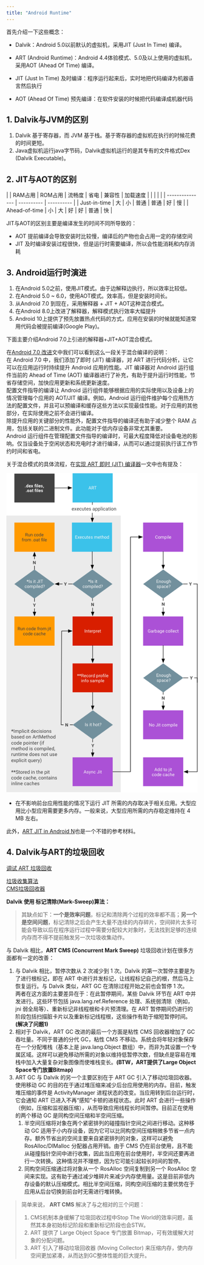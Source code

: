 ```yaml
---
title: "Android Runtime"
---
```


首先介绍一下这些概念：

- Dalvik：Android 5.0以前默认的虚拟机，采用JIT (Just In Time) 编译。  

- ART (Android Runtime)：Android 4.4体验模式、5.0及以上使用的虚拟机，采用AOT (Ahead Of Time) 编译。

- JIT (Just In Time) 及时编译：程序运行起来后，实时地把代码编译为机器语言然后执行

- AOT (Ahead Of Time) 预先编译：在软件安装的时候把代码编译成机器代码

## 1. Dalvik与JVM的区别

1. Dalvik 基于寄存器，而 JVM 基于栈。基于寄存器的虚拟机在执行的时候花费的时间更短。
2. Java虚拟机运行java字节码，Dalvik虚拟机运行的是其专有的文件格式Dex (Dalvik Executable)。

## 2. JIT与AOT的区别

|  | RAM占用 | ROM占用 | 流畅度 | 省电 | 兼容性 | 加载速度 |
|  |  |  |  | --------------- | ---------- | ---------- |
| Just-in-time | 大 | 小 | 普通 | 普通 | 好 | 慢 |
| Ahead-of-time | 小 | 大 | 好 | 好 | 普通 | 快 |

JIT与AOT的区别主要是编译发生的时间不同所导致的：

- AOT 提前编译会导致安装时比较慢，编译后的产物也会占用一定的存储空间
- JIT 及时编译安装过程很快，但是运行时需要编译，所以会性能消耗和内存消耗

## 3. Android运行时演进

1. 在Android 5.0之前，使用JIT模式。由于边解释边执行，所以效率比较低。
2. 在Android 5.0 ~ 6.0，使用AOT模式。效率高，但是安装时间长。
3. 从Android 7.0 到现在，采用解释器 + JIT + AOT这种混合模式。
4. 在Android 8.0上改进了解释器，解释模式执行效率大幅提升
5. Android 10上提供了预先放置热点代码的方式，应用在安装的时候就能知道常用代码会被提前编译(Google Play)。

下面主要介绍Android 7.0上引进的解释器+JIT+AOT混合模式。    

在[Android 7.0 改进](https://developer.android.com/about/versions/nougat/android-7.0#jit_aot)文中我们可以看到这么一段关于混合编译的说明：  
在 Android 7.0 中，我们添加了即时 (JIT) 编译器，对 ART 进行代码分析，让它可以在应用运行时持续提升 Android 应用的性能。JIT 编译器对 Android 运行组件当前的 Ahead of Time (AOT) 编译器进行了补充，有助于提升运行时性能，节省存储空间，加快应用更新和系统更新速度。  
配置文件指导的编译让 Android 运行组件能够根据应用的实际使用以及设备上的情况管理每个应用的 AOT/JIT 编译。例如，Android 运行组件维护每个应用热方法的配置文件，并且可以预编译和缓存这些方法以实现最佳性能。对于应用的其他部分，在实际使用之前不会进行编译。  
除提升应用的关键部分的性能外，配置文件指导的编译还有助于减少整个 RAM 占用，包括关联的二进制文件。此功能对于低内存设备非常尤其重要。  
Android 运行组件在管理配置文件指导的编译时，可最大程度降低对设备电池的影响。仅当设备处于空闲状态和充电时才进行编译，从而可以通过提前执行该工作节约时间和省电。  

关于混合模式的具体流程，在[实现 ART 即时 (JIT) 编译器](https://source.android.com/devices/tech/dalvik/jit-compiler)一文中也有提及：

![JIT Workflow](/assets/images/android/jit-workflow.png)

- 在不影响前台应用性能的情况下运行 JIT 所需的内存取决于相关应用。大型应用比小型应用需要更多内存。一般来说，大型应用所需的内存稳定维持在 4 MB 左右。

此外，[ART JIT in Android N](http://s3.amazonaws.com/connect.linaro.org/las16/Presentations/Tuesday/LAS16-201%20-%20ART%20JIT%20in%20Android%20N.pdf)也是一个不错的参考材料。

## 4. Dalvik与ART的垃圾回收

[调试 ART 垃圾回收](https://source.android.com/devices/tech/dalvik/gc-debug)

[垃圾收集算法](/jvm/java-gc/#33)  
[CMS垃圾回收器](/jvm/java-gc/#356-cms)

**Dalvik 使用 标记清除(Mark-Sweep)算法：**  
> 其缺点如下：**一个是效率问题**，标记和清除两个过程的效率都不高；**另一个是空间问题**，标记清除之后会产生大量不连续的内存碎片，空间碎片太多可能会导致以后在程序运行过程中需要分配较大对象时，无法找到足够的连续内存而不得不提前触发另一次垃圾收集动作。

与 Dalvik 相比，**ART CMS (Concurrent Mark Sweep)** 垃圾回收计划在很多方面都有一定的改善：

1. 与 Dalvik 相比，暂停次数从 2 次减少到 1 次。Dalvik 的第一次暂停主要是为了进行根标记，即在 ART 中进行并发标记，让线程标记自己的根，然后马上恢复运行。与 Dalvik 类似，ART GC 在清除过程开始之前也会暂停 1 次。  
两者在这方面的主要差异在于：在此暂停期间，某些 Dalvik 环节在 ART 中并发进行。这些环节包括 java.lang.ref.Reference 处理、系统弱清除（例如，jni 弱全局等）、重新标记非线程根和卡片预清理。在 ART 暂停期间仍进行的阶段包括扫描脏卡片以及重新标记线程根，这些操作有助于缩短暂停时间。**(解决了问题1)**
2. 相对于 Dalvik，ART GC 改进的最后一个方面是粘性 CMS 回收器增加了 GC 吞吐量。不同于普通的分代 GC，粘性 CMS 不移动。系统会将年轻对象保存在一个分配堆栈（基本上是 java.lang.Object 数组）中，而非为其设置一个专属区域。这样可以避免移动所需的对象以维持低暂停次数，但缺点是容易在堆栈中加入大量复杂对象图像而使堆栈变长。**(BTW，ART提供了Large Object Space专门放置Bitmap)**  
3. ART GC 与 Dalvik 的另一个主要区别在于 ART GC 引入了移动垃圾回收器。使用移动 GC 的目的在于通过堆压缩来减少后台应用使用的内存。目前，触发堆压缩的事件是 ActivityManager 进程状态的改变。当应用转到后台运行时，它会通知 ART 已进入不再“感知”卡顿的进程状态。此时 ART 会进行一些操作（例如，压缩和监视器压缩），从而导致应用线程长时间暂停。目前正在使用的两个移动 GC 是同构空间压缩和半空间压缩。
    1. 半空间压缩将对象在两个紧密排列的碰撞指针空间之间进行移动。这种移动 GC 适用于小内存设备，因为它可以比同构空间压缩稍微多节省一点内存。额外节省出的空间主要来自紧密排列的对象，这样可以避免 RosAlloc/DlMalloc 分配器占用开销。由于 CMS 仍在前台使用，且不能从碰撞指针空间中进行收集，因此当应用在前台使用时，半空间还要再进行一次转换。这种情况并不理想，因为它可能引起较长时间的暂停。
    2. 同构空间压缩通过将对象从一个 RosAlloc 空间复制到另一个 RosAlloc 空间来实现。这有助于通过减少堆碎片来减少内存使用量。这是目前非低内存设备的默认压缩模式。相比半空间压缩，同构空间压缩的主要优势在于应用从后台切换到前台时无需进行堆转换。

> 简单来说， **ART CMS** 解决了与之相对的三个问题：  
> 1. CMS机制本身缓解了垃圾回收过程中Stop The World的效率问题，虽然其本身初始标记阶段和重新标记阶段也会STW。  
> 2. ART 提供了 Large Object Space 专门放置 Bitmap，可有效缓解大对象的分配问题。  
> 3. ART 引入了移动垃圾回收器 (Moving Collector) 来压缩内存，使内存空间更加紧凑，从而达到GC整体性能的巨大提升。
